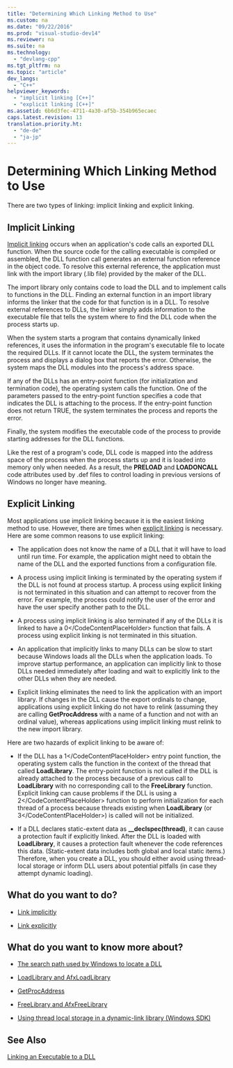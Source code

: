 ```yaml
---
title: "Determining Which Linking Method to Use"
ms.custom: na
ms.date: "09/22/2016"
ms.prod: "visual-studio-dev14"
ms.reviewer: na
ms.suite: na
ms.technology: 
  - "devlang-cpp"
ms.tgt_pltfrm: na
ms.topic: "article"
dev_langs: 
  - "C++"
helpviewer_keywords: 
  - "implicit linking [C++]"
  - "explicit linking [C++]"
ms.assetid: 6b6d3fec-4711-4a30-af5b-354b965ecaec
caps.latest.revision: 13
translation.priority.ht: 
  - "de-de"
  - "ja-jp"
---
```

# Determining Which Linking Method to Use
There are two types of linking: implicit linking and explicit linking.  
  
## Implicit Linking  
 [Implicit linking](../vs140/linking-implicitly.md) occurs when an application's code calls an exported DLL function. When the source code for the calling executable is compiled or assembled, the DLL function call generates an external function reference in the object code. To resolve this external reference, the application must link with the import library (.lib file) provided by the maker of the DLL.  
  
 The import library only contains code to load the DLL and to implement calls to functions in the DLL. Finding an external function in an import library informs the linker that the code for that function is in a DLL. To resolve external references to DLLs, the linker simply adds information to the executable file that tells the system where to find the DLL code when the process starts up.  
  
 When the system starts a program that contains dynamically linked references, it uses the information in the program's executable file to locate the required DLLs. If it cannot locate the DLL, the system terminates the process and displays a dialog box that reports the error. Otherwise, the system maps the DLL modules into the process's address space.  
  
 If any of the DLLs has an entry-point function (for initialization and termination code), the operating system calls the function. One of the parameters passed to the entry-point function specifies a code that indicates the DLL is attaching to the process. If the entry-point function does not return TRUE, the system terminates the process and reports the error.  
  
 Finally, the system modifies the executable code of the process to provide starting addresses for the DLL functions.  
  
 Like the rest of a program's code, DLL code is mapped into the address space of the process when the process starts up and it is loaded into memory only when needed. As a result, the **PRELOAD** and **LOADONCALL** code attributes used by .def files to control loading in previous versions of Windows no longer have meaning.  
  
## Explicit Linking  
 Most applications use implicit linking because it is the easiest linking method to use. However, there are times when [explicit linking](../vs140/linking-explicitly.md) is necessary. Here are some common reasons to use explicit linking:  
  
-   The application does not know the name of a DLL that it will have to load until run time. For example, the application might need to obtain the name of the DLL and the exported functions from a configuration file.  
  
-   A process using implicit linking is terminated by the operating system if the DLL is not found at process startup. A process using explicit linking is not terminated in this situation and can attempt to recover from the error. For example, the process could notify the user of the error and have the user specify another path to the DLL.  
  
-   A process using implicit linking is also terminated if any of the DLLs it is linked to have a <CodeContentPlaceHolder>0\</CodeContentPlaceHolder> function that fails. A process using explicit linking is not terminated in this situation.  
  
-   An application that implicitly links to many DLLs can be slow to start because Windows loads all the DLLs when the application loads. To improve startup performance, an application can implicitly link to those DLLs needed immediately after loading and wait to explicitly link to the other DLLs when they are needed.  
  
-   Explicit linking eliminates the need to link the application with an import library. If changes in the DLL cause the export ordinals to change, applications using explicit linking do not have to relink (assuming they are calling **GetProcAddress** with a name of a function and not with an ordinal value), whereas applications using implicit linking must relink to the new import library.  
  
 Here are two hazards of explicit linking to be aware of:  
  
-   If the DLL has a <CodeContentPlaceHolder>1\</CodeContentPlaceHolder> entry point function, the operating system calls the function in the context of the thread that called **LoadLibrary**. The entry-point function is not called if the DLL is already attached to the process because of a previous call to **LoadLibrary** with no corresponding call to the **FreeLibrary** function. Explicit linking can cause problems if the DLL is using a <CodeContentPlaceHolder>2\</CodeContentPlaceHolder> function to perform initialization for each thread of a process because threads existing when **LoadLibrary** (or <CodeContentPlaceHolder>3\</CodeContentPlaceHolder>) is called will not be initialized.  
  
-   If a DLL declares static-extent data as **__declspec(thread)**, it can cause a protection fault if explicitly linked. After the DLL is loaded with **LoadLibrary**, it causes a protection fault whenever the code references this data. (Static-extent data includes both global and local static items.) Therefore, when you create a DLL, you should either avoid using thread-local storage or inform DLL users about potential pitfalls (in case they attempt dynamic loading).  
  
## What do you want to do?  
  
-   [Link implicitly](../vs140/linking-implicitly.md)  
  
-   [Link explicitly](../vs140/linking-explicitly.md)  
  
## What do you want to know more about?  
  
-   [The search path used by Windows to locate a DLL](../vs140/search-path-used-by-windows-to-locate-a-dll.md)  
  
-   [LoadLibrary and AfxLoadLibrary](../vs140/loadlibrary-and-afxloadlibrary.md)  
  
-   [GetProcAddress](../vs140/getprocaddress.md)  
  
-   [FreeLibrary and AfxFreeLibrary](../vs140/freelibrary-and-afxfreelibrary.md)  
  
-   [Using thread local storage in a dynamic-link library (Windows SDK)](http://msdn.microsoft.com/library/windows/desktop/ms686997)  
  
## See Also  
 [Linking an Executable to a DLL](../vs140/linking-an-executable-to-a-dll.md)